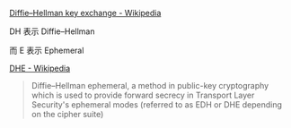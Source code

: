 
[Diffie–Hellman key exchange - Wikipedia](https://en.wikipedia.org/wiki/Diffie%E2%80%93Hellman_key_exchange)

DH 表示 Diffie–Hellman

而 E 表示 Ephemeral 

[DHE - Wikipedia](https://en.wikipedia.org/wiki/DHE)
> Diffie–Hellman ephemeral, a method in public-key cryptography which is used to provide forward secrecy in Transport Layer Security's ephemeral modes (referred to as EDH or DHE depending on the cipher suite)